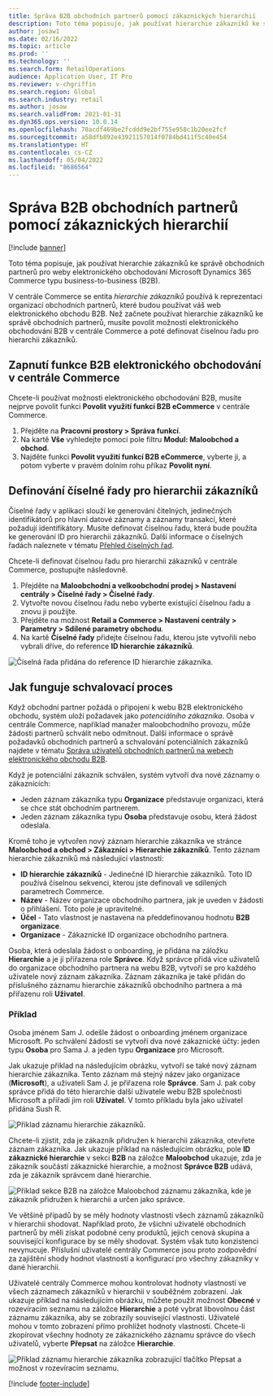 ```yaml
---
title: Správa B2B obchodních partnerů pomocí zákaznických hierarchií
description: Toto téma popisuje, jak používat hierarchie zákazníků ke správě obchodních partnerů pro weby elektronického obchodování Microsoft Dynamics 365 Commerce typu business-to-business (B2B).
author: josaw1
ms.date: 02/16/2022
ms.topic: article
ms.prod: ''
ms.technology: ''
ms.search.form: RetailOperations
audience: Application User, IT Pro
ms.reviewer: v-chgriffin
ms.search.region: Global
ms.search.industry: retail
ms.author: josaw
ms.search.validFrom: 2021-01-31
ms.dyn365.ops.version: 10.0.14
ms.openlocfilehash: 70acdf469be2fcddd9e2bf755e958c1b20ee2fcf
ms.sourcegitcommit: a58dfb892e43921157014f0784bd411f5c40e454
ms.translationtype: HT
ms.contentlocale: cs-CZ
ms.lasthandoff: 05/04/2022
ms.locfileid: "8686564"
---
```

# <a name="manage-b2b-business-partners-using-customer-hierarchies"></a>Správa B2B obchodních partnerů pomocí zákaznických hierarchií

[!include [banner](../../includes/banner.md)]

Toto téma popisuje, jak používat hierarchie zákazníků ke správě obchodních partnerů pro weby elektronického obchodování Microsoft Dynamics 365 Commerce typu business-to-business (B2B).

V centrále Commerce se entita *hierarchie zákazníků* používá k reprezentaci organizací obchodních partnerů, které budou používat váš web elektronického obchodu B2B. Než začnete používat hierarchie zákazníků ke správě obchodních partnerů, musíte povolit možnosti elektronického obchodování B2B v centrále Commerce a poté definovat číselnou řadu pro hierarchii zákazníků.

## <a name="enable-the-b2b-e-commerce-feature-in-commerce-headquarters"></a>Zapnutí funkce B2B elektronického obchodování v centrále Commerce

Chcete-li používat možnosti elektronického obchodování B2B, musíte nejprve povolit funkci **Povolit využití funkcí B2B eCommerce** v centrále Commerce.

1. Přejděte na **Pracovní prostory \> Správa funkcí**.
1. Na kartě **Vše** vyhledejte pomocí pole filtru **Modul: Maloobchod a obchod**.
1. Najděte funkci **Povolit využití funkcí B2B eCommerce**, vyberte ji, a potom vyberte v pravém dolním rohu příkaz **Povolit nyní**.

## <a name="define-a-number-sequence-for-the-customer-hierarchy"></a>Definování číselné řady pro hierarchii zákazníků

Číselné řady v aplikaci slouží ke generování čitelných, jedinečných identifikátorů pro hlavní datové záznamy a záznamy transakcí, které požadují identifikátory. Musíte definovat číselnou řadu, která bude použita ke generování ID pro hierarchii zákazníků. Další informace o číselných řadách naleznete v tématu [Přehled číselných řad](/dynamics365/fin-ops-core/fin-ops/organization-administration/number-sequence-overview).

Chcete-li definovat číselnou řadu pro hierarchii zákazníků v centrále Commerce, postupujte následovně.

1. Přejděte na **Maloobchodní a velkoobchodní prodej \> Nastavení centrály \> Číselné řady \> Číselné řady**.
1. Vytvořte novou číselnou řadu nebo vyberte existující číselnou řadu a znovu ji použijte.
1. Přejděte na možnost **Retail a Commerce \> Nastavení centrály \> Parametry \> Sdílené parametry obchodu**.
1. Na kartě **Číselné řady** přidejte číselnou řadu, kterou jste vytvořili nebo vybrali dříve, do reference **ID hierarchie zákazníků**.

![Číselná řada přidána do reference ID hierarchie zákazníka.](../media/NumberSequenceCustHierarchy.png)

## <a name="how-the-approval-process-works"></a>Jak funguje schvalovací proces

Když obchodní partner požádá o připojení k webu B2B elektronického obchodu, systém uloží požadavek jako *potenciálního zákazníka*. Osoba v centrále Commerce, například manažer maloobchodního provozu, může žádosti partnerů schválit nebo odmítnout. Další informace o správě požadavků obchodních partnerů a schvalování potenciálních zákazníků najdete v tématu [Správa uživatelů obchodních partnerů na webech elektronického obchodu B2B](manage-b2b-users.md).

Když je potenciální zákazník schválen, systém vytvoří dva nové záznamy o zákaznících:

- Jeden záznam zákazníka typu **Organizace** představuje organizaci, která se chce stát obchodním partnerem.
- Jeden záznam zákazníka typu **Osoba** představuje osobu, která žádost odeslala.

Kromě toho je vytvořen nový záznam hierarchie zákazníka ve stránce **Maloobchod a obchod \> Zákazníci \> Hierarchie zákazníků**. Tento záznam hierarchie zákazníků má následující vlastnosti:

- **ID hierarchie zákazníků** - Jedinečné ID hierarchie zákazníků. Toto ID používá číselnou sekvenci, kterou jste definovali ve sdílených parametrech Commerce.
- **Název** - Název organizace obchodního partnera, jak je uveden v žádosti o přihlášení. Toto pole je upravitelné.
- **Účel** - Tato vlastnost je nastavena na předdefinovanou hodnotu **B2B organizace**.
- **Organizace** - Zákaznické ID organizace obchodního partnera.

Osoba, která odeslala žádost o onboarding, je přidána na záložku **Hierarchie** a je jí přiřazena role **Správce**. Když správce přidá více uživatelů do organizace obchodního partnera na webu B2B, vytvoří se pro každého uživatele nový záznam zákazníka. Záznam zákazníka je také přidán do příslušného záznamu hierarchie zákazníků obchodního partnera a má přiřazenu roli **Uživatel**.

### <a name="examples"></a>Příklad

Osoba jménem Sam J. odešle žádost o onboarding jménem organizace Microsoft. Po schválení žádosti se vytvoří dva nové zákaznické účty: jeden typu **Osoba** pro Sama J. a jeden typu **Organizace** pro Microsoft.

Jak ukazuje příklad na následujícím obrázku, vytvoří se také nový záznam hierarchie zákazníka. Tento záznam má stejný název jako organizace (**Microsoft**), a uživateli Sam J. je přiřazena role **Správce**. Sam J. pak coby správce přidá do této hierarchie další uživatele webu B2B společnosti Microsoft a přiřadí jim roli **Uživatel**. V tomto příkladu byla jako uživatel přidána Sush R.

![Příklad záznamu hierarchie zákazníků.](../media/CustomerHierarchy2.png)

Chcete-li zjistit, zda je zákazník přidružen k hierarchii zákazníka, otevřete záznam zákazníka. Jak ukazuje příklad na následujícím obrázku, pole **ID zákaznické hierarchie** v sekci **B2B** na záložce **Maloobchod** ukazuje, zda je zákazník součástí zákaznické hierarchie, a možnost **Správce B2B** udává, zda je zákazník správcem dané hierarchie.

![Příklad sekce B2B na záložce Maloobchod záznamu zákazníka, kde je zákazník přidružen k hierarchii a určen jako správce.](../media/CustomerHierarchyMapping2.png)

Ve většině případů by se měly hodnoty vlastností všech záznamů zákazníků v hierarchii shodovat. Například proto, že všichni uživatelé obchodních partnerů by měli získat podobné ceny produktů, jejich cenová skupina a související konfigurace by se měly shodovat. Systém však tuto konzistenci nevynucuje. Příslušní uživatelé centrály Commerce jsou proto zodpovědní za zajištění shody hodnot vlastností a konfigurací pro všechny zákazníky v dané hierarchii.

Uživatelé centrály Commerce mohou kontrolovat hodnoty vlastností ve všech záznamech zákazníků v hierarchii v souběžném zobrazení. Jak ukazuje příklad na následujícím obrázku, můžete použít možnost **Obecné** v rozevíracím seznamu na záložce **Hierarchie** a poté vybrat libovolnou část záznamu zákazníka, aby se zobrazily související vlastnosti. Uživatelé mohou v tomto zobrazení přímo prohlížet hodnoty vlastností. Chcete-li zkopírovat všechny hodnoty ze zákaznického záznamu správce do všech uživatelů, vyberte **Přepsat** na záložce **Hierarchie**.

![Příklad záznamu hierarchie zákazníka zobrazující tlačítko Přepsat a možnost v rozevíracím seznamu.](../media/HierarchyDetails2.png)

[!include [footer-include](../../includes/footer-banner.md)]
